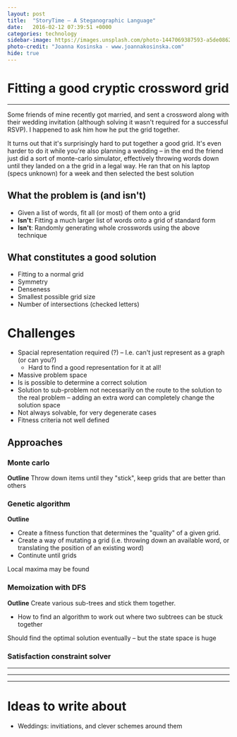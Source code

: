 ```yaml
---
layout: post
title:  "StoryTime – A Steganographic Language"
date:   2016-02-12 07:39:51 +0000
categories: technology
sidebar-image: https://images.unsplash.com/photo-1447069387593-a5de0862481e?ixlib=rb-0.3.5&q=80&fm=jpg&crop=entropy&s=0dab06e522cf4cd96ee75e9801e73c8a
photo-credit: "Joanna Kosinska - www.joannakosinska.com"
hide: true
---
```


# Fitting a good cryptic crossword grid

***

Some friends of mine recently got married, and sent a crossword along with their wedding invitation (although solving it wasn't required for a successful RSVP). I happened to ask him how he put the grid together.

It turns out that it's surprisingly hard to put together a good grid. It's even harder to do it while you're also planning a wedding – in the end the friend just did a sort of monte-carlo simulator, effectively throwing words down until they landed on a the grid in a legal way. He ran that on his laptop (specs unknown) for a week and then selected the best solution

## What the problem is (and isn't)
- Given a list of words, fit all (or most) of them onto a grid
- **Isn't**: Fitting a much larger list of words onto a grid of standard form
- **Isn't**: Randomly generating whole crosswords using the above technique


## What constitutes a good solution

- Fitting to a normal grid
- Symmetry
- Denseness
- Smallest possible grid size
- Number of intersections (checked letters)

# Challenges

- Spacial representation required (?) – I.e. can't just represent as a graph (or can you?)
    - Hard to find a good representation for it at all!
- Massive problem space
- Is is possible to determine a correct solution
- Solution to sub-problem not necessarily on the route to the solution to the real problem – adding an extra word can completely change the solution space
- Not always solvable, for very degenerate cases
- Fitness criteria not well defined

## Approaches

### Monte carlo

**Outline**
Throw down items until they "stick", keep grids that are better than others

### Genetic algorithm

**Outline**

- Create a fitness function that determines the "quality" of a given grid.
- Create a way of mutating a grid (i.e. throwing down an available word, or translating the position of an existing word)
- Continute until grids

Local maxima may be found


### Memoization with DFS

**Outline**
Create various sub-trees and stick them together.

- How to find an algorithm to work out where two subtrees can be stuck together

Should find the optimal solution eventually – but the state space is huge

### Satisfaction constraint solver








***
***
***

# Ideas to write about
- Weddings: invitiations, and clever schemes around them
